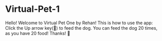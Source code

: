 # Virtual-Pet-1
Hello! Welcome to Virtual Pet One by Rehan! This is how to use the app: Click the Up arrow key(🔼) to feed the dog. You can feed the dog 20 times, as you have 20 food! Thanks! 🚀
